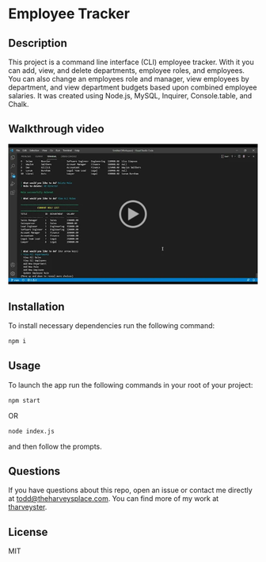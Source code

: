 # Employee Tracker

## Description
This project is a command line interface (CLI) employee tracker. With it you can add, view, and delete departments, employee roles, and employees. You can also change an employees role and manager, view employees by department, and view department budgets based upon combined employee salaries. It was created using Node.js, MySQL, Inquirer, Console.table, and Chalk.

## Walkthrough video
[![Walkthrough video](./assets/images/employee-tracker.png)](https://drive.google.com/file/d/1HLe_wmxrORUfxppWUtstPVinWiyDVIO3/view)

## Installation
To install necessary dependencies run the following command:
```bash
npm i
```

## Usage
To launch the app run the following commands in your root of your project:
```bash
npm start
```
OR
```bash
node index.js
```
and then follow the prompts.

## Questions
If you have questions about this repo, open an issue or contact me directly at todd@theharveysplace.com. You can find more of my work at [tharveyster](https://github.com/tharveyster).

## License
MIT